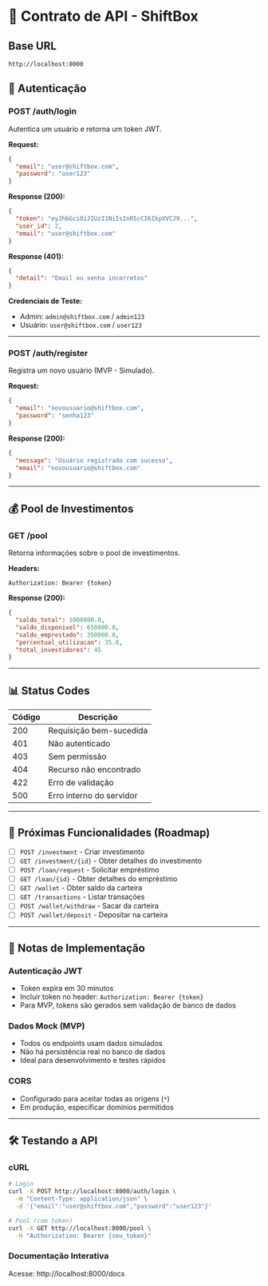 # 📄 Contrato de API - ShiftBox

## Base URL
```
http://localhost:8000
```

## 🔐 Autenticação

### POST /auth/login
Autentica um usuário e retorna um token JWT.

**Request:**
```json
{
  "email": "user@shiftbox.com",
  "password": "user123"
}
```

**Response (200):**
```json
{
  "token": "eyJhbGciOiJIUzI1NiIsInR5cCI6IkpXVCJ9...",
  "user_id": 2,
  "email": "user@shiftbox.com"
}
```

**Response (401):**
```json
{
  "detail": "Email ou senha incorretos"
}
```

**Credenciais de Teste:**
- Admin: `admin@shiftbox.com` / `admin123`
- Usuário: `user@shiftbox.com` / `user123`

---

### POST /auth/register
Registra um novo usuário (MVP - Simulado).

**Request:**
```json
{
  "email": "novousuario@shiftbox.com",
  "password": "senha123"
}
```

**Response (200):**
```json
{
  "message": "Usuário registrado com sucesso",
  "email": "novousuario@shiftbox.com"
}
```

---

## 💰 Pool de Investimentos

### GET /pool
Retorna informações sobre o pool de investimentos.

**Headers:**
```
Authorization: Bearer {token}
```

**Response (200):**
```json
{
  "saldo_total": 1000000.0,
  "saldo_disponivel": 650000.0,
  "saldo_emprestado": 350000.0,
  "percentual_utilizacao": 35.0,
  "total_investidores": 45
}
```

---

## 📊 Status Codes

| Código | Descrição |
|--------|-----------|
| 200 | Requisição bem-sucedida |
| 401 | Não autenticado |
| 403 | Sem permissão |
| 404 | Recurso não encontrado |
| 422 | Erro de validação |
| 500 | Erro interno do servidor |

---

## 🚀 Próximas Funcionalidades (Roadmap)

- [ ] `POST /investment` - Criar investimento
- [ ] `GET /investment/{id}` - Obter detalhes do investimento
- [ ] `POST /loan/request` - Solicitar empréstimo
- [ ] `GET /loan/{id}` - Obter detalhes do empréstimo
- [ ] `GET /wallet` - Obter saldo da carteira
- [ ] `GET /transactions` - Listar transações
- [ ] `POST /wallet/withdraw` - Sacar da carteira
- [ ] `POST /wallet/deposit` - Depositar na carteira

---

## 📝 Notas de Implementação

### Autenticação JWT
- Token expira em 30 minutos
- Incluir token no header: `Authorization: Bearer {token}`
- Para MVP, tokens são gerados sem validação de banco de dados

### Dados Mock (MVP)
- Todos os endpoints usam dados simulados
- Não há persistência real no banco de dados
- Ideal para desenvolvimento e testes rápidos

### CORS
- Configurado para aceitar todas as origens (`*`)
- Em produção, especificar domínios permitidos

---

## 🛠️ Testando a API

### cURL
```bash
# Login
curl -X POST http://localhost:8000/auth/login \
  -H "Content-Type: application/json" \
  -d '{"email":"user@shiftbox.com","password":"user123"}'

# Pool (com token)
curl -X GET http://localhost:8000/pool \
  -H "Authorization: Bearer {seu_token}"
```

### Documentação Interativa
Acesse: http://localhost:8000/docs


